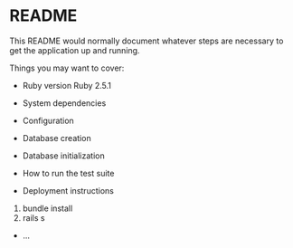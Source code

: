 # README

This README would normally document whatever steps are necessary to get the
application up and running.

Things you may want to cover:

* Ruby version
    Ruby 2.5.1

* System dependencies

* Configuration

* Database creation

* Database initialization

* How to run the test suite

* Deployment instructions

1. bundle install
2. rails s

* ...
